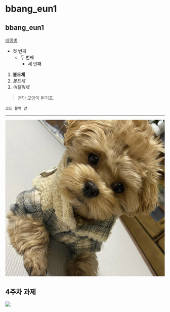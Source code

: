 # bbang_eun1
## bbang_eun1

[네이버](https://naver.com)

- 첫 번째
  - 두 번째
    - 세 번째

1. **볼드체**
2. _볼드체_
3. *이탤릭체*

>문단 모양이 된거죠.


```
코드 블럭 안
```
* * *

<img width="" height="" src="./picture/말티푸.jpg"></img>

## 4주차 과제
<img width="" height="" src="./picture/4주차과제.png"></img>
